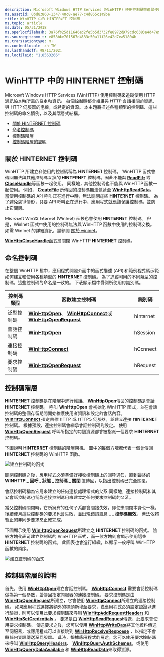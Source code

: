 ```yaml
---
description: Microsoft Windows HTTP Services (WinHTTP) 使用控制碼來追蹤使用 HTTP 通訊協定時所需的設定和資訊。
ms.assetid: 0bd82860-1347-40c8-ae77-c4d865c109be
title: WinHTTP 中的 HINTERNET 控制碼
ms.topic: article
ms.date: 05/31/2018
ms.openlocfilehash: 3a76f925d11646ed2fe5b5d3732fe8972d979cdc6383a4d47e955c0e60a1390e
ms.sourcegitcommit: e858bbe701567d4583c50a11326e42d7ea51804b
ms.translationtype: MT
ms.contentlocale: zh-TW
ms.lasthandoff: 08/11/2021
ms.locfileid: "118563266"
---
```

# <a name="hinternet-handles-in-winhttp"></a>WinHTTP 中的 HINTERNET 控制碼

Microsoft Windows HTTP Services (WinHTTP) 使用控制碼來追蹤使用 HTTP 通訊協定時所需的設定和資訊。 每個控制碼都會維護與 HTTP 會話相關的資訊、與 HTTP 伺服器的連線，或特定的資源。 本主題將描述各種類型的控制碼、這些控制碼的命名慣例，以及其階層式結構。

-   [關於 HINTERNET 控制碼](#about-hinternet-handles)
-   [命名控制碼](#naming-handles)
-   [控制碼階層](#handle-hierarchy)
-   [控制碼階層的說明](#explanation-of-the-handle-hierarchy)

## <a name="about-hinternet-handles"></a>關於 HINTERNET 控制碼

WinHTTP 所建立和使用的控制碼稱為 **HINTERNET** 控制碼。 WinHTTP 函式會傳回無法與其他控制碼互換的 **HINTERNET** 控制碼，因此不能與 [**ReadFile**](/windows/desktop/api/fileapi/nf-fileapi-readfile) 或 [**CloseHandle**](/windows/desktop/api/handleapi/nf-handleapi-closehandle)等函數一起使用。 同樣地，其他控制碼也不能與 WinHTTP 函數一起使用。 例如， [**CreateFile**](/windows/desktop/api/fileapi/nf-fileapi-createfilea) 所傳回的控制碼無法傳遞至 [**WinHttpReadData**](/windows/desktop/api/Winhttp/nf-winhttp-winhttpreaddata)。 當使用控制碼的 API 呼叫正在進行中時，無法關閉這些 **HINTERNET** 控制碼。 為了避免競爭情形，只要 API 呼叫正在進行中，應用程式就應該保護控制碼，並防止它關閉。

Microsoft Win32 Internet (WinInet) 函數也會使用 **HINTERNET** 控制碼。 但是，WinInet 函式中使用的控制碼無法與 WinHTTP 函數中使用的控制碼交換。 如需 WinInet 的詳細資訊，請參閱 [關於 wininet](/windows/desktop/WinInet/about-wininet)。

[**WinHttpCloseHandle**](/windows/desktop/api/Winhttp/nf-winhttp-winhttpclosehandle)函式會關閉 WinHTTP **HINTERNET** 控制碼。

## <a name="naming-handles"></a>命名控制碼

在整個 WinHTTP 檔中，應用程式開發介面中的函式描述 (API) 和範例程式碼示範如何建立和使用各種類型的 **HINTERNET** 控制碼。 為了追蹤可用的不同類型的控制碼，這些控制碼的命名是一致的。 下表顯示檔中慣例所使用的識別碼。



| 控制碼類型       | 函數建立控制碼                                                                                                          | 識別碼 |
|-------------------|-----------------------------------------------------------------------------------------------------------------------------------|------------|
| 泛型控制碼    | [**WinHttpOpen**](/windows/desktop/api/Winhttp/nf-winhttp-winhttpopen)、 [**WinHttpConnect**](/windows/desktop/api/Winhttp/nf-winhttp-winhttpconnect)或 [**WinHttpOpenRequest**](/windows/desktop/api/Winhttp/nf-winhttp-winhttpopenrequest) | hInternet  |
| 會話控制碼    | [**WinHttpOpen**](/windows/desktop/api/Winhttp/nf-winhttp-winhttpopen)                                                                                                | hSession   |
| 連接控制碼 | [**WinHttpConnect**](/windows/desktop/api/Winhttp/nf-winhttp-winhttpconnect)                                                                                          | hConnect   |
| 要求控制碼    | [**WinHttpOpenRequest**](/windows/desktop/api/Winhttp/nf-winhttp-winhttpopenrequest)                                                                                  | hRequest   |



 

## <a name="handle-hierarchy"></a>控制碼階層

**HINTERNET** 控制碼是在階層中進行維護。 [**WinHttpOpen**](/windows/desktop/api/Winhttp/nf-winhttp-winhttpopen)傳回的控制碼是會話 **HINTERNET** 控制碼。 呼叫 **WinHttpOpen** 會初始化 WinHTTP 函式，並在會話控制碼的整個存留期間開始維護使用者資訊和設定的會話內容。 [**WinHttpConnect**](/windows/desktop/api/Winhttp/nf-winhttp-winhttpconnect) 指定目標 HTTP 或 HTTPS 伺服器，並建立連接 **HINTERNET** 控制碼。 根據預設，連接控制碼會繼承會話控制碼的設定。 使用 [**WinHttpOpenRequest**](/windows/desktop/api/Winhttp/nf-winhttp-winhttpopenrequest) 呼叫所指定的每個資源都會被指派一個要求 **HINTERNET** 控制碼。

下圖說明 **HINTERNET** 控制碼的階層架構。 圖中的每個方塊都代表一個會傳回 **HINTERNET** 控制碼的 WinHTTP 函數。

![建立控制碼的函式](images/art-winhttp2.png)

關閉控制碼之後，應用程式必須準備好接收控制碼上的回呼通知，直到最終的 **WINHTTP \_ 回呼 \_ 狀態 \_ 控制碼 \_ 關閉** 值傳回，以指出控制碼已完全關閉。

會話控制碼稱為它用來建立的任何連接處理常式的父系;同樣地，連接控制碼和其父會話控制碼也稱為連接控制碼用來建立之任何要求控制碼的父系。

當父控制碼關閉時，它所擁有的任何子系都會間接失效，即使未關閉本身也一樣，後續使用這些控制碼的要求也會失敗，並出現錯誤訊息 **\_ \_ 控制碼無效**。 無法依賴暫止的非同步要求來正確完成。

下圖顯示使用 [**WinHttpOpenRequest**](/windows/desktop/api/Winhttp/nf-winhttp-winhttpopenrequest)所建立之 **HINTERNET** 控制碼的函式。 陰影方塊代表可建立控制碼的 WinHTTP 函式，而一般方塊則會顯示使用這些 **HINTERNET** 控制碼的函式。 此圖表也會進行組織，以顯示一般呼叫 WinHTTP 函數的順序。

![建立控制碼的函式](images/art-winhttp2.png)

## <a name="explanation-of-the-handle-hierarchy"></a>控制碼階層的說明

首先，使用 [**WinHttpOpen**](/windows/desktop/api/Winhttp/nf-winhttp-winhttpopen)建立會話控制碼。 [**WinHttpConnect**](/windows/desktop/api/Winhttp/nf-winhttp-winhttpconnect) 需要會話控制碼做為第一個參數，並傳回指定伺服器的連接控制碼。 要求控制碼是由 [**WinHttpOpenRequest**](/windows/desktop/api/Winhttp/nf-winhttp-winhttpopenrequest)所建立，它會使用 [**WinHttpConnect**](/windows/desktop/api/Winhttp/nf-winhttp-winhttpconnect)所建立的連接控制碼。 如果應用程式選擇將額外的標頭新增至要求，或應用程式必須設定認證以進行驗證，則可以使用此要求控制碼來呼叫 [**WinHttpAddRequestHeaders**](/windows/desktop/api/Winhttp/nf-winhttp-winhttpaddrequestheaders) 和 [**WinHttpSetCredentials**](/windows/desktop/api/Winhttp/nf-winhttp-winhttpsetcredentials) 。 要求是由 [**WinHttpSendRequest**](/windows/desktop/api/Winhttp/nf-winhttp-winhttpsendrequest)傳送，此要求會使用要求控制碼。 傳送要求之後，您可以使用 [**WinHttpWriteData**](/windows/desktop/api/Winhttp/nf-winhttp-winhttpwritedata)將其他資料傳送至伺服器，或應用程式可以直接跳到 [**WinHttpReceiveResponse**](/windows/desktop/api/Winhttp/nf-winhttp-winhttpreceiveresponse) ，以指定不會將任何資訊傳送至伺服器。 此時，根據應用程式的用途，您可以使用要求控制碼來呼叫 [**WinHttpQueryHeaders**](/windows/desktop/api/Winhttp/nf-winhttp-winhttpqueryheaders)、 [**WinHttpQueryAuthSchemes**](/windows/desktop/api/Winhttp/nf-winhttp-winhttpqueryauthschemes)，或使用 [**WinHttpQueryDataAvailable**](/windows/desktop/api/Winhttp/nf-winhttp-winhttpquerydataavailable) 和 [**WinHttpReadData**](/windows/desktop/api/Winhttp/nf-winhttp-winhttpreaddata)來取得資源。

 

 
